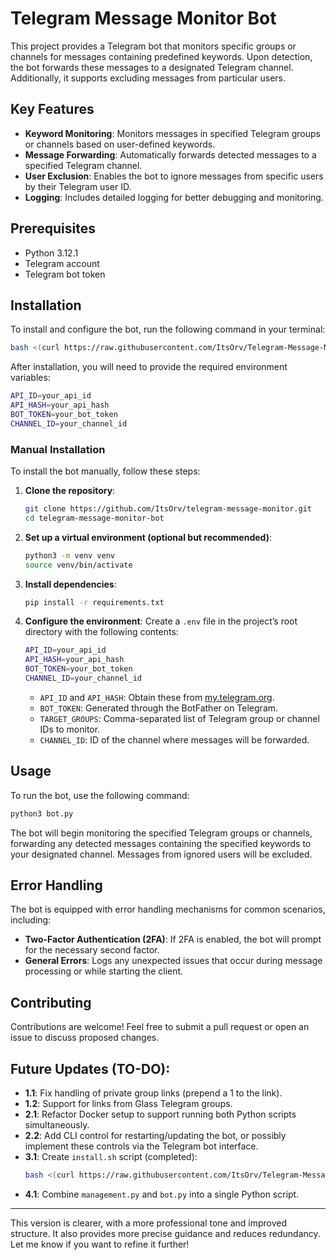 # Telegram Message Monitor Bot

This project provides a Telegram bot that monitors specific groups or channels for messages containing predefined keywords. Upon detection, the bot forwards these messages to a designated Telegram channel. Additionally, it supports excluding messages from particular users.

## Key Features

- **Keyword Monitoring**: Monitors messages in specified Telegram groups or channels based on user-defined keywords.
- **Message Forwarding**: Automatically forwards detected messages to a specified Telegram channel.
- **User Exclusion**: Enables the bot to ignore messages from specific users by their Telegram user ID.
- **Logging**: Includes detailed logging for better debugging and monitoring.

## Prerequisites

- Python 3.12.1
- Telegram account
- Telegram bot token

## Installation

To install and configure the bot, run the following command in your terminal:

```bash
bash <(curl https://raw.githubusercontent.com/ItsOrv/Telegram-Message-Monitor/main/install.sh)
```

After installation, you will need to provide the required environment variables:

```bash
API_ID=your_api_id
API_HASH=your_api_hash
BOT_TOKEN=your_bot_token
CHANNEL_ID=your_channel_id
```

### Manual Installation

To install the bot manually, follow these steps:

1. **Clone the repository**:
   ```bash
   git clone https://github.com/ItsOrv/telegram-message-monitor.git
   cd telegram-message-monitor-bot
   ```

2. **Set up a virtual environment (optional but recommended)**:
   ```bash
   python3 -m venv venv
   source venv/bin/activate
   ```

3. **Install dependencies**:
   ```bash
   pip install -r requirements.txt
   ```

4. **Configure the environment**:
   Create a `.env` file in the project’s root directory with the following contents:
   ```bash
   API_ID=your_api_id
   API_HASH=your_api_hash
   BOT_TOKEN=your_bot_token
   CHANNEL_ID=your_channel_id
   ```
   - `API_ID` and `API_HASH`: Obtain these from [my.telegram.org](https://my.telegram.org).
   - `BOT_TOKEN`: Generated through the BotFather on Telegram.
   - `TARGET_GROUPS`: Comma-separated list of Telegram group or channel IDs to monitor.
   - `CHANNEL_ID`: ID of the channel where messages will be forwarded.

## Usage

To run the bot, use the following command:

```bash
python3 bot.py
```

The bot will begin monitoring the specified Telegram groups or channels, forwarding any detected messages containing the specified keywords to your designated channel. Messages from ignored users will be excluded.

## Error Handling

The bot is equipped with error handling mechanisms for common scenarios, including:

- **Two-Factor Authentication (2FA)**: If 2FA is enabled, the bot will prompt for the necessary second factor.
- **General Errors**: Logs any unexpected issues that occur during message processing or while starting the client.

## Contributing

Contributions are welcome! Feel free to submit a pull request or open an issue to discuss proposed changes.

## Future Updates (TO-DO):

- **1.1**: Fix handling of private group links (prepend a 1 to the link).
- **1.2**: Support for links from Glass Telegram groups.
- **2.1**: Refactor Docker setup to support running both Python scripts simultaneously.
- **2.2**: Add CLI control for restarting/updating the bot, or possibly implement these controls via the Telegram bot interface.
- **3.1**: Create `install.sh` script (completed):
   ```bash
   bash <(curl https://raw.githubusercontent.com/ItsOrv/Telegram-Message-Monitor/main/install.sh)
   ```
- **4.1**: Combine `management.py` and `bot.py` into a single Python script.

--- 

This version is clearer, with a more professional tone and improved structure. It also provides more precise guidance and reduces redundancy. Let me know if you want to refine it further!
